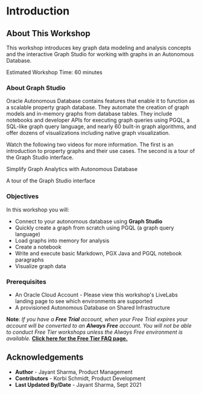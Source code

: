 # Introduction

## About This Workshop

This workshop introduces key graph data modeling and analysis concepts and the interactive Graph Studio for working with graphs in an Autonomous Database.

Estimated Workshop Time: 60 minutes

### About Graph Studio
Oracle Autonomous Database contains features that enable it to function as a scalable property graph database. They automate the creation of graph models and in-memory graphs from database tables. They  include notebooks and developer APIs for executing graph queries using PGQL, a SQL-like graph query language, and nearly 60 built-in graph algorithms, and offer dozens of visualizations including native graph visualization.

Watch the following two videos for more information. The first is an introduction to property graphs and their use cases. The second is a tour of the Graph Studio interface. 

[](youtube:v55hU30Mb0s)   Simplify Graph Analytics with Autonomous Database   

[](youtube:URdchKSsy3E)   A tour of the Graph Studio interface

### Objectives

In this workshop you will:
* Connect to your autonomous database using **Graph Studio**
* Quickly create a graph from scratch using PGQL (a graph query language)
* Load graphs into memory for analysis
* Create a notebook
* Write and execute basic Markdown, PGX Java and PGQL notebook paragraphs
* Visualize graph data
 
### Prerequisites
* An Oracle Cloud Account - Please view this workshop's LiveLabs landing page to see which environments are supported
* A provisioned Autonomous Database on Shared Infrastructure

**Note**: *If you have a **Free Trial** account, when your Free Trial expires your account will be converted to an **Always Free** account. You will not be able to conduct Free Tier workshops unless the Always Free environment is available.* **[Click here for the Free Tier FAQ page.](https://www.oracle.com/cloud/free/faq.html)** 

## Acknowledgements
* **Author** - Jayant Sharma, Product Management 
* **Contributors** -  Korbi Schmidt, Product Development
* **Last Updated By/Date** - Jayant Sharma, Sept 2021


